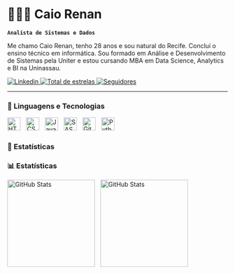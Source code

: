 # 👨🏻‍💻 Caio Renan

**`Analista de Sistemas e Dados`**

Me chamo Caio Renan, tenho 28 anos e sou natural do Recife. Concluí o ensino técnico em informática. Sou formado em Análise e Desenvolvimento de Sistemas pela Uniter e estou cursando MBA em Data Science, Analytics 
e BI na Uninassau.

<p align="left">

 <a href="https://www.linkedin.com/in/caio-renan/">
        <img 
            alt="Linkedin" 
            title="Me siga no linkedin" 
            src="label=Linkedin&logo=linkedin&logoColor=blue&style=for-the-badge&labelColor=CE4630"
        />
    </a>

<a href="https://github.com/CaioRenan30?tab=repositories&sort=stargazers">
   <img 
       alt="Total de estrelas" 
       title="Total de estrelas GitHub" 
       src="https://custom-icon-badges.demolab.com/github/stars/Larissakich?color=55960c&style=for-the-badge&labelColor=488207&logo=star&label=estrelas"
   />
</a>
<a href="https://github.com/CaioReanan30?tab=followers">
   <img 
       alt="Seguidores" 
       title="Me siga no GitHub" 
       src="https://custom-icon-badges.demolab.com/github/followers/Larissakich?color=236ad3&labelColor=1155ba&style=for-the-badge&logo=github&label=Seguidores&logoColor=white"
   />
</a>
</p>

---

### 🤖 Linguagens e Tecnologias

<img 
align="left" 
alt="HTML"
title="HTML" 
width="30px" 
style="padding-right: 10px;" 
src="https://cdn.jsdelivr.net/gh/devicons/devicon@latest/icons/html5/html5-original.svg" 
/>
<img 
align="left" 
alt="CSS" 
title="CSS"
width="30px" 
style="padding-right: 10px;" 
src="https://cdn.jsdelivr.net/gh/devicons/devicon@latest/icons/css3/css3-original.svg" 
/>
<img 
align="left" 
alt="JavaScript" 
title="JavaScript"
width="30px" 
style="padding-right: 10px;" 
src="https://cdn.jsdelivr.net/gh/devicons/devicon@latest/icons/javascript/javascript-original.svg" 
/>
<img 
align="left" 
alt="SASS" 
title="SASS"
width="30px" 
style="padding-right: 10px;" 
src="https://cdn.jsdelivr.net/gh/devicons/devicon@latest/icons/sass/sass-original.svg" 
/>
<img 
align="left" 
alt="Git" 
title="Git"
width="30px" 
style="padding-right: 10px;" 
src="https://cdn.jsdelivr.net/gh/devicons/devicon@latest/icons/git/git-original.svg" 
/>
<img 
align="left" 
alt="Python" 
title="Python"
width="30px" 
style="padding-right: 10px;" 
src="https://cdn.jsdelivr.net/gh/devicons/devicon@latest/icons/python/python-original.svg" 
/>

<br/>
<br/>

### 🤖 Estatísticas
### 📊 Estatísticas

<p>
<img 
align="left" 
alt="GitHub Stats" 
height="200" 
style="padding-right: 10px;" 
src="https://github-readme-stats.vercel.app/api?username=CaioRenan30&show_icons=true&theme=tokyonight&include_all_commits=true&locale=pt-br" 
/>

<img 
align="left" 
alt="GitHub Stats" 
height="200" 
src="https://github-readme-stats.vercel.app/api/top-langs/?username=CaioRenan30&theme=tokyonight&layout=compact&custom_title=Tecnologias&langs_count=9" 
/>

</p>
